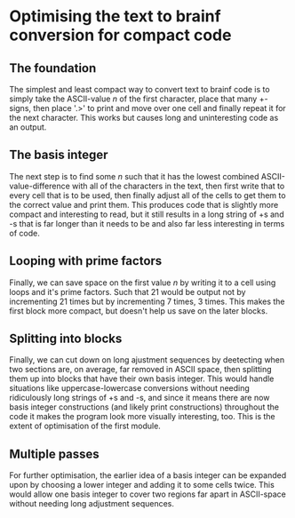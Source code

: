 # Optimising the text to brainf conversion for compact code

## The foundation

The simplest and least compact way to convert text to brainf code is to simply take the ASCII-value *n* of the first character, place that many +-signs, then place '.>' to print and move over one cell and finally repeat it for the next character. This works but causes long and uninteresting code as an output.

## The basis integer

The next step is to find some *n* such that it has the lowest combined ASCII-value-difference with all of the characters in the text, then first write that to every cell that is to be used, then finally adjust all of the cells to get them to the correct value and print them. This produces code that is slightly more compact and interesting to read, but it still results in a long string of +s and -s that is far longer than it needs to be and also far less interesting in terms of code.

## Looping with prime factors

Finally, we can save space on the first value *n* by writing it to a cell using loops and it's prime factors. Such that 21 would be output not by incrementing 21 times but by incrementing 7 times, 3 times. This makes the first block more compact, but doesn't help us save on the later blocks.

## Splitting into blocks

Finally, we can cut down on long ajustment sequences by deetecting when two sections are, on average, far removed in ASCII space, then splitting them up into blocks that have their own basis integer. This would handle situations like uppercase-lowercase conversions without needing ridiculously long strings of +s and -s, and since it means there are now basis integer constructions (and likely print constructions) throughout the code it makes the program look more visually interesting, too. This is the extent of optimisation of the first module.

## Multiple passes

For further optimisation, the earlier idea of a basis integer can be expanded upon by choosing a lower integer and adding it to some cells twice. This would allow one basis integer to cover two regions far apart in ASCII-space without needing long adjustment sequences.
